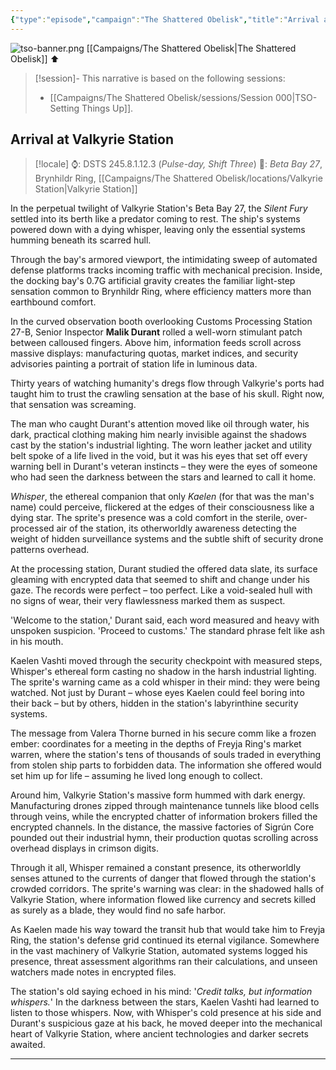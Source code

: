 ```yaml
---
{"type":"episode","campaign":"The Shattered Obelisk","title":"Arrival at Valkyrie Station","episode":"TSO-001","location":"Valkyrie Station","tools":["Claude"],"dg-publish":true,"dg-permalink":"the-shattered-obelisk/001","dg-metatags":{"og:title":"Arrival at Valkyrie Station","description":"TSO-001: Kaelen Vashti arrives at Valkyrie Station to meet Valera Thorne.","og:image":"/img/user/Campaigns/The%20Shattered%20Obelisk/images/tso-banner.png"},"permalink":"/the-shattered-obelisk/001/","metatags":{"og:title":"Arrival at Valkyrie Station","description":"TSO-001: Kaelen Vashti arrives at Valkyrie Station to meet Valera Thorne.","og:image":"/img/user/Campaigns/The%20Shattered%20Obelisk/images/tso-banner.png"},"dgPassFrontmatter":true,"noteIcon":""}
---
```


![tso-banner.png](/img/user/Campaigns/The%20Shattered%20Obelisk/images/tso-banner.png)
[[Campaigns/The Shattered Obelisk\|The Shattered Obelisk]] ⬆️

> [!session]-
> This narrative is based on the following sessions:
> -  [[Campaigns/The Shattered Obelisk/sessions/Session 000\|TSO-Setting Things Up]].

## Arrival at Valkyrie Station

> [!locale]
> ⌚:  DSTS 245.8.1.12.3 (*Pulse-day, Shift Three*) 
> 📌: *Beta Bay 27*, Brynhildr Ring, [[Campaigns/The Shattered Obelisk/locations/Valkyrie Station\|Valkyrie Station]]

In the perpetual twilight of Valkyrie Station's Beta Bay 27, the *Silent Fury* settled into its berth like a predator coming to rest. The ship's systems powered down with a dying whisper, leaving only the essential systems humming beneath its scarred hull.  

Through the bay's armored viewport, the intimidating sweep of automated defense platforms tracks incoming traffic with mechanical precision. Inside, the docking bay's 0.7G artificial gravity creates the familiar light-step sensation common to Brynhildr Ring, where efficiency matters more than earthbound comfort.

In the curved observation booth overlooking Customs Processing Station 27-B, Senior Inspector **Malik Durant** rolled a well-worn stimulant patch between calloused fingers. Above him, information feeds scroll across massive displays: manufacturing quotas, market indices, and security advisories painting a portrait of station life in luminous data.

Thirty years of watching humanity's dregs flow through Valkyrie's ports had taught him to trust the crawling sensation at the base of his skull. Right now, that sensation was screaming.

The man who caught Durant's attention moved like oil through water, his dark, practical clothing making him nearly invisible against the shadows cast by the station's industrial lighting. The worn leather jacket and utility belt spoke of a life lived in the void, but it was his eyes that set off every warning bell in Durant's veteran instincts – they were the eyes of someone who had seen the darkness between the stars and learned to call it home.

*Whisper*, the ethereal companion that only *Kaelen* (for that was the man's name) could perceive, flickered at the edges of their consciousness like a dying star. The sprite's presence was a cold comfort in the sterile, over-processed air of the station, its otherworldly awareness detecting the weight of hidden surveillance systems and the subtle shift of security drone patterns overhead.

At the processing station, Durant studied the offered data slate, its surface gleaming with encrypted data that seemed to shift and change under his gaze. The records were perfect – too perfect. Like a void-sealed hull with no signs of wear, their very flawlessness marked them as suspect.

'Welcome to the station,' Durant said, each word measured and heavy with unspoken suspicion. 'Proceed to customs.' The standard phrase felt like ash in his mouth.

Kaelen Vashti moved through the security checkpoint with measured steps, Whisper's ethereal form casting no shadow in the harsh industrial lighting. The sprite's warning came as a cold whisper in their mind: they were being watched. Not just by Durant – whose eyes Kaelen could feel boring into their back – but by others, hidden in the station's labyrinthine security systems.

The message from Valera Thorne burned in his secure comm like a frozen ember: coordinates for a meeting in the depths of Freyja Ring's market warren, where the station's tens of thousands of souls traded in everything from stolen ship parts to forbidden data. The information she offered would set him up for life – assuming he lived long enough to collect.

Around him, Valkyrie Station's massive form hummed with dark energy. Manufacturing drones zipped through maintenance tunnels like blood cells through veins, while the encrypted chatter of information brokers filled the encrypted channels. In the distance, the massive factories of Sigrún Core pounded out their industrial hymn, their production quotas scrolling across overhead displays in crimson digits.

Through it all, Whisper remained a constant presence, its otherworldly senses attuned to the currents of danger that flowed through the station's crowded corridors. The sprite's warning was clear: in the shadowed halls of Valkyrie Station, where information flowed like currency and secrets killed as surely as a blade, they would find no safe harbor.

As Kaelen made his way toward the transit hub that would take him to Freyja Ring, the station's defense grid continued its eternal vigilance. Somewhere in the vast machinery of Valkyrie Station, automated systems logged his presence, threat assessment algorithms ran their calculations, and unseen watchers made notes in encrypted files.

The station's old saying echoed in his mind: '*Credit talks, but information whispers.*' In the darkness between the stars, Kaelen Vashti had learned to listen to those whispers. Now, with Whisper's cold presence at his side and Durant's suspicious gaze at his back, he moved deeper into the mechanical heart of Valkyrie Station, where ancient technologies and darker secrets awaited.

- - -